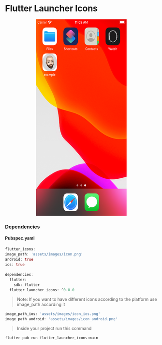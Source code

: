 # Flutter Launcher Icons
<p align="center">
<img src="https://github.com/ThiagoEvoa/flutter_examples/blob/master/images/flutter_launcher_icons.png" height="649" width="300">
</p>

### Dependencies

#### Pubspec.yaml
```dart
flutter_icons:
image_path: 'assets/images/icon.png'
android: true
ios: true

dependencies:
  flutter:
    sdk: flutter
  flutter_launcher_icons: ^0.8.0
```
> Note: If you want to have different icons according to the platform use image_path according it

```dart
image_path_ios: 'assets/images/icon_ios.png'
image_path_android: 'assets/images/icon_android.png'
```

> Inside your project run this command
```dart
flutter pub run flutter_launcher_icons:main
```
